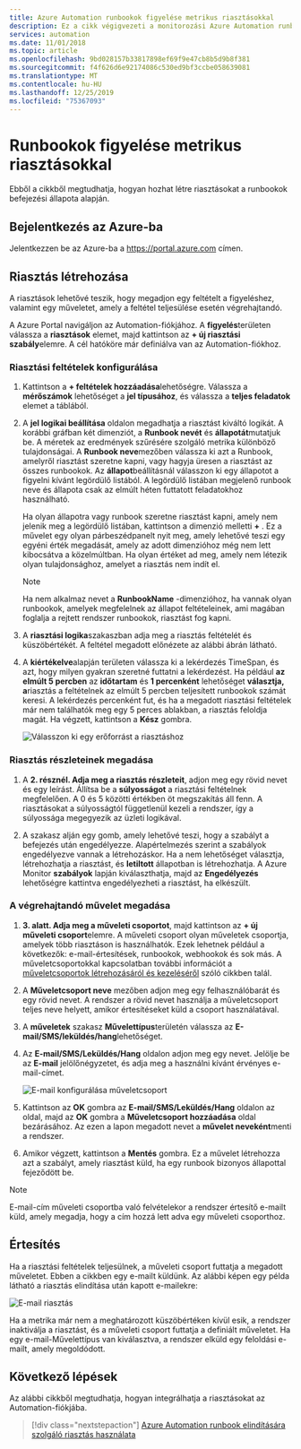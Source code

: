 ```yaml
---
title: Azure Automation runbookok figyelése metrikus riasztásokkal
description: Ez a cikk végigvezeti a monitorozási Azure Automation runbookok a metrikák alapján
services: automation
ms.date: 11/01/2018
ms.topic: article
ms.openlocfilehash: 9bd028157b33817898ef69f9e47cb8b5d9b8f381
ms.sourcegitcommit: f4f626d6e92174086c530ed9bf3ccbe058639081
ms.translationtype: MT
ms.contentlocale: hu-HU
ms.lasthandoff: 12/25/2019
ms.locfileid: "75367093"
---
```

# <a name="monitoring-runbooks-with-metric-alerts"></a>Runbookok figyelése metrikus riasztásokkal

Ebből a cikkből megtudhatja, hogyan hozhat létre riasztásokat a runbookok befejezési állapota alapján.

## <a name="sign-in-to-azure"></a>Bejelentkezés az Azure-ba

Jelentkezzen be az Azure-ba a https://portal.azure.com címen.

## <a name="create-alert"></a>Riasztás létrehozása

A riasztások lehetővé teszik, hogy megadjon egy feltételt a figyeléshez, valamint egy műveletet, amely a feltétel teljesülése esetén végrehajtandó.

A Azure Portal navigáljon az Automation-fiókjához. A **figyelés**területen válassza a **riasztások** elemet, majd kattintson az **+ új riasztási szabály**elemre. A cél hatóköre már definiálva van az Automation-fiókhoz.

### <a name="configure-alert-criteria"></a>Riasztási feltételek konfigurálása

1. Kattintson a **+ feltételek hozzáadása**lehetőségre. Válassza a **mérőszámok** lehetőséget a **jel típusához**, és válassza a **teljes feladatok** elemet a táblából.

2. A **jel logikai beállítása** oldalon megadhatja a riasztást kiváltó logikát. A korábbi gráfban két dimenziót, a **Runbook nevét** és **állapotát**mutatjuk be. A méretek az eredmények szűrésére szolgáló metrika különböző tulajdonságai. A **Runbook neve**mezőben válassza ki azt a Runbook, amelyről riasztást szeretne kapni, vagy hagyja üresen a riasztást az összes runbookok. Az **állapot**beállításnál válasszon ki egy állapotot a figyelni kívánt legördülő listából. A legördülő listában megjelenő runbook neve és állapota csak az elmúlt héten futtatott feladatokhoz használható.

   Ha olyan állapotra vagy runbook szeretne riasztást kapni, amely nem jelenik meg a legördülő listában, kattintson a dimenzió melletti **\+** . Ez a művelet egy olyan párbeszédpanelt nyit meg, amely lehetővé teszi egy egyéni érték megadását, amely az adott dimenzióhoz még nem lett kibocsátva a közelmúltban. Ha olyan értéket ad meg, amely nem létezik olyan tulajdonsághoz, amelyet a riasztás nem indít el.

   > [!NOTE]
   > Ha nem alkalmaz nevet a **RunbookName** -dimenzióhoz, ha vannak olyan runbookok, amelyek megfelelnek az állapot feltételeinek, ami magában foglalja a rejtett rendszer runbookok, riasztást fog kapni.

3. A **riasztási logika**szakaszban adja meg a riasztás feltételét és küszöbértékét. A feltétel megadott előnézete az alábbi ábrán látható.

4. A **kiértékelve**alapján területen válassza ki a lekérdezés TimeSpan, és azt, hogy milyen gyakran szeretné futtatni a lekérdezést. Ha például **az elmúlt 5 percben** az **időtartam** és **1 percenként** lehetőséget **választja, a**riasztás a feltételnek az elmúlt 5 percben teljesített runbookok számát keresi. A lekérdezés percenként fut, és ha a megadott riasztási feltételek már nem találhatók meg egy 5 perces ablakban, a riasztás feloldja magát. Ha végzett, kattintson a **Kész** gombra.

   ![Válasszon ki egy erőforrást a riasztáshoz](./media/automation-alert-activity-log/configure-signal-logic.png)

### <a name="define-alert-details"></a>Riasztás részleteinek megadása

1. A **2. résznél. Adja meg a riasztás részleteit**, adjon meg egy rövid nevet és egy leírást. Állítsa be a **súlyosságot** a riasztási feltételnek megfelelően. A 0 és 5 közötti értékben öt megszakítás áll fenn. A riasztásokat a súlyosságtól függetlenül kezeli a rendszer, így a súlyossága megegyezik az üzleti logikával.

1. A szakasz alján egy gomb, amely lehetővé teszi, hogy a szabályt a befejezés után engedélyezze. Alapértelmezés szerint a szabályok engedélyezve vannak a létrehozáskor. Ha a nem lehetőséget választja, létrehozhatja a riasztást, és **letiltott** állapotban is létrehozhatja. A Azure Monitor **szabályok** lapján kiválaszthatja, majd az **Engedélyezés** lehetőségre kattintva engedélyezheti a riasztást, ha elkészült.

### <a name="define-the-action-to-take"></a>A végrehajtandó művelet megadása

1. **3. alatt. Adja meg a műveleti csoportot**, majd kattintson az **+ új műveleti csoport**elemre. A műveleti csoport olyan műveletek csoportja, amelyek több riasztáson is használhatók. Ezek lehetnek például a következők: e-mail-értesítések, runbookok, webhookok és sok más. A műveletcsoportokkal kapcsolatban további információt a [műveletcsoportok létrehozásáról és kezeléséről](../azure-monitor/platform/action-groups.md) szóló cikkben talál.

1. A **Műveletcsoport neve** mezőben adjon meg egy felhasználóbarát és egy rövid nevet. A rendszer a rövid nevet használja a műveletcsoport teljes neve helyett, amikor értesítéseket küld a csoport használatával.

1. A **műveletek** szakasz **Művelettípus**területén válassza az **E-mail/SMS/leküldés/hang**lehetőséget.

1. Az **E-mail/SMS/Leküldés/Hang** oldalon adjon meg egy nevet. Jelölje be az **E-mail** jelölőnégyzetet, és adja meg a használni kívánt érvényes e-mail-címet.

   ![E-mail konfigurálása műveletcsoport](./media/automation-alert-activity-log/add-action-group.png)

1. Kattintson az **OK** gombra az **E-mail/SMS/Leküldés/Hang** oldalon az oldal, majd az **OK** gombra a **Műveletcsoport hozzáadása** oldal bezárásához. Az ezen a lapon megadott nevet a **művelet neveként**menti a rendszer.

1. Amikor végzett, kattintson a **Mentés** gombra. Ez a művelet létrehozza azt a szabályt, amely riasztást küld, ha egy runbook bizonyos állapottal fejeződött be.

> [!NOTE]
> E-mail-cím műveleti csoportba való felvételekor a rendszer értesítő e-mailt küld, amely megadja, hogy a cím hozzá lett adva egy műveleti csoporthoz.

## <a name="notification"></a>Értesítés

Ha a riasztási feltételek teljesülnek, a műveleti csoport futtatja a megadott műveletet. Ebben a cikkben egy e-mailt küldünk. Az alábbi képen egy példa látható a riasztás elindítása után kapott e-mailekre:

![E-mail riasztás](./media/automation-alert-activity-log/alert-email.png)

Ha a metrika már nem a meghatározott küszöbértéken kívül esik, a rendszer inaktiválja a riasztást, és a műveleti csoport futtatja a definiált műveletet. Ha egy e-mail-Művelettípus van kiválasztva, a rendszer elküld egy feloldási e-mailt, amely megoldódott.

## <a name="next-steps"></a>Következő lépések

Az alábbi cikkből megtudhatja, hogyan integrálhatja a riasztásokat az Automation-fiókjába.

> [!div class="nextstepaction"]
> [Azure Automation runbook elindítására szolgáló riasztás használata](automation-create-alert-triggered-runbook.md)
